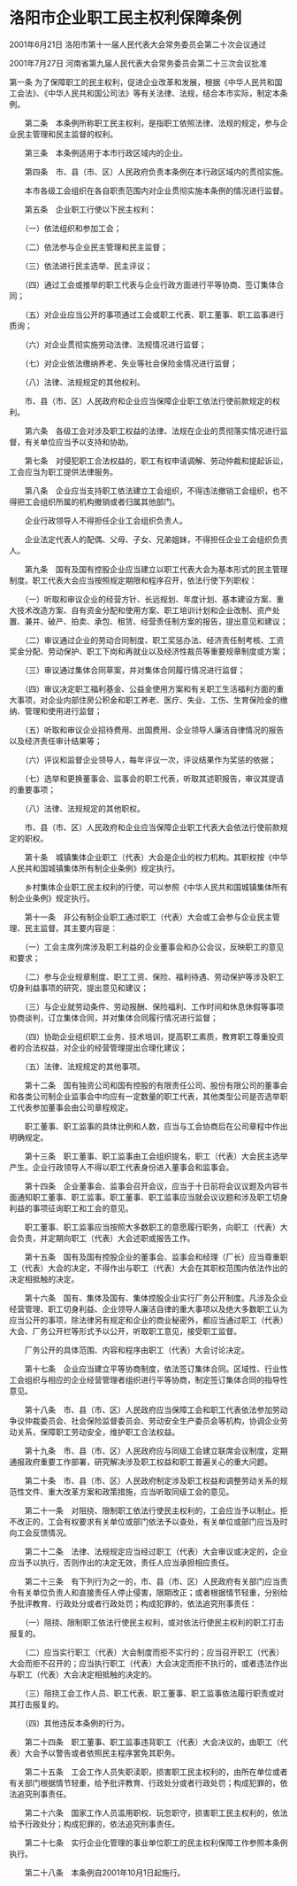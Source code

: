 # 洛阳市企业职工民主权利保障条例

2001年6月21日 洛阳市第十一届人民代表大会常务委员会第二十次会议通过

2001年7月27日 河南省第九届人民代表大会常务委员会第二十三次会议批准

<!-- INFO END -->

第一条 为了保障职工的民主权利，促进企业改革和发展，根据《中华人民共和国工会法》、《中华人民共和国公司法》等有关法律、法规，结合本市实际，制定本条例。

　　第二条　本条例所称职工民主权利，是指职工依照法律、法规的规定，参与企业民主管理和民主监督的权利。 

　　第三条　本条例适用于本市行政区域内的企业。 

　　第四条　市、县（市、区）人民政府负责本条例在本行政区域内的贯彻实施。 

　　本市各级工会组织在各自职责范围内对企业贯彻实施本条例的情况进行监督。 

　　第五条　企业职工行使以下民主权利： 

　　（一）依法组织和参加工会； 

　　（二）依法参与企业民主管理和民主监督； 

　　（三）依法进行民主选举、民主评议； 

　　（四）通过工会或推举的职工代表与企业行政方面进行平等协商、签订集体合同； 

　　（五）对企业应当公开的事项通过工会或职工代表、职工董事、职工监事进行质询； 

　　（六）对企业贯彻实施劳动法律、法规情况进行监督； 

　　（七）对企业依法缴纳养老、失业等社会保险金情况进行监督； 

　　（八）法律、法规规定的其他权利。 

　　市、县（市、区）人民政府和企业应当保障企业职工依法行使前款规定的权利。 

　　第六条　各级工会对涉及职工权益的法律、法规在企业的贯彻落实情况进行监督，有关单位应当予以支持和协助。 

　　第七条　对侵犯职工合法权益的，职工有权申请调解、劳动仲裁和提起诉讼，工会应当为职工提供法律服务。 

　　第八条　企业应当支持职工依法建立工会组织，不得违法撤销工会组织，也不得把工会组织所属的机构撤销或者归属其他部门。 

　　企业行政领导人不得担任企业工会组织负责人。 

　　企业法定代表人的配偶、父母、子女、兄弟姐妹，不得担任企业工会组织负责人。 

　　第九条　国有及国有控股企业应当建立以职工代表大会为基本形式的民主管理制度。职工代表大会应当按照规定期限和程序召开，依法行使下列职权： 

　　（一）听取和审议企业的经营方针、长远规划、年度计划、基本建设方案、重大技术改造方案、自有资金分配和使用方案、职工培训计划和企业改制、资产处置、兼并、破产、拍卖、承包、租赁、经营责任制方案的报告，提出意见和建议； 

　　（二）审议通过企业的劳动合同制度、职工奖惩办法、经济责任制考核、工资奖金分配、劳动保护、职工下岗和再就业以及经济性裁员等重要规章制度或方案； 

　　（三）审议通过集体合同草案，并对集体合同履行情况进行监督； 

　　（四）审议决定职工福利基金、公益金使用方案和有关职工生活福利方面的重大事项，对企业内部住房公积金和职工养老、医疗、失业、工伤、生育保险金的缴纳、管理和使用进行监督； 

　　（五）听取和审议企业招待费用、出国费用、企业领导人廉洁自律情况的报告以及经济责任审计结果等； 

　　（六）评议和监督企业领导人，每年评议一次，评议结果作为奖惩的依据； 

　　（七）选举和更换董事会、监事会的职工代表，听取其述职报告，审议其提请的重要事项； 

　　（八）法律、法规规定的其他职权。 

　　市、县（市、区）人民政府和企业应当保障企业职工代表大会依法行使前款规定的职权。 

　　第十条　城镇集体企业职工（代表）大会是企业的权力机构。其职权按《中华人民共和国城镇集体所有制企业条例》规定执行。 

　　乡村集体企业职工民主权利的行使，可以参照《中华人民共和国城镇集体所有制企业条例》规定执行。 

　　第十一条　非公有制企业职工通过职工（代表）大会或工会参与企业民主管理、民主监督。其主要内容是： 

　　（一）工会主席列席涉及职工利益的企业董事会和办公会议，反映职工的意见和要求； 

　　（二）参与企业规章制度、职工工资、保险、福利待遇、劳动保护等涉及职工切身利益事项的研究，提出意见和建议； 

　　（三）与企业就劳动条件、劳动报酬、保险福利、工作时间和休息休假等事项协商谈判，订立集体合同，并对集体合同履行情况进行监督； 

　　（四）协助企业组织职工业务、技术培训，提高职工素质，教育职工尊重投资者的合法权益，对企业的经营管理提出合理化建议； 

　　（五）法律、法规规定的其他事项。 

　　第十二条　国有独资公司和国有控股的有限责任公司、股份有限公司的董事会和各类公司制企业监事会中均应有一定数量的职工代表，其他类型公司是否选举职工代表参加董事会由公司章程规定。 

　　职工董事、职工监事的具体比例和人数，应当与工会协商后在公司章程中作出明确规定。 

　　第十三条　职工董事、职工监事由工会组织提名，职工（代表）大会民主选举产生。企业行政领导人不得以职工代表身份进入董事会和监事会。 

　　第十四条　企业董事会、监事会召开会议，应当于十日前将会议议题及内容书面通知职工董事、职工监事。职工董事、职工监事应当就会议议题和涉及职工切身利益的事项征询职工和工会的意见。 

　　职工董事、职工监事应当按照大多数职工的意愿履行职务，向职工（代表）大会负责，并定期向职工（代表）大会述职或报告工作。 

　　第十五条　国有及国有控股企业的董事会、监事会和经理（厂长）应当尊重职工（代表）大会的决定，不得作出与职工（代表）大会在其职权范围内依法作出的决定相抵触的决定。 

　　第十六条　国有、集体及国有、集体控股企业实行厂务公开制度。凡涉及企业经营管理、职工切身利益、企业领导人廉洁自律的重大事项以及绝大多数职工认为应当公开的事项，除法律另有规定和企业的商业秘密外，都应当通过职工（代表）大会、厂务公开栏等形式予以公开，听取职工意见，接受职工监督。 

　　厂务公开的具体范围、内容和程序由职工（代表）大会讨论决定。 

　　第十七条　企业应当建立平等协商制度，依法签订集体合同。区域性、行业性工会组织与相应的企业经营管理者组织进行平等协商，制定签订集体合同的指导性意见。 

　　第十八条　市、县（市、区）人民政府应当保障工会和职工代表依法参加劳动争议仲裁委员会、社会保险监督委员会、劳动安全生产委员会等机构，协调企业劳动关系，保障职工劳动安全，维护职工合法权益。 

　　第十九条　市、县（市、区）人民政府应与同级工会建立联席会议制度，定期通报政府重要工作部署，研究解决涉及职工权益和职工普遍关心的重大问题。 

　　第二十条　市、县（市、区）人民政府制定涉及职工权益和调整劳动关系的规范性文件、重大改革方案和政策措施，应当听取同级工会的意见。 

　　第二十一条　对阻挠、限制职工依法行使民主权利的，工会应当予以制止。拒不改正的，工会有权要求有关单位或部门依法予以查处，有关单位或部门应当及时向工会反馈情况。 

　　第二十二条　法律、法规规定应当经过职工（代表）大会审议或决定的，企业应当予以执行，否则作出的决定无效，责任人应当承担相应责任。 

　　第二十三条　有下列行为之一的，市、县（市、区）人民政府有关部门应当责令有关单位负责人和直接责任人停止侵害，限期改正；或者根据情节轻重，分别给予批评教育、行政处分或者行政处罚；构成犯罪的，依法追究刑事责任： 

　　（一）阻挠、限制职工依法行使民主权利，或对依法行使民主权利的职工打击报复的。 

　　（二）应当实行职工（代表）大会制度而拒不实行的；应当召开职工（代表）大会而拒不召开的；应当执行职工（代表）大会决定而拒不执行的，或者违法作出与职工（代表）大会决定相抵触的决定的。 

　　（三）阻挠工会工作人员、职工代表、职工董事、职工监事依法履行职责或对其打击报复的。 

　　（四）其他违反本条例的行为。 

　　第二十四条　职工董事、职工监事违背职工（代表）大会决议的，由职工（代表）大会予以警告或者依照民主程序罢免其职务。 

　　第二十五条　工会工作人员失职渎职，损害职工民主权利的，由所在单位或者有关部门根据情节轻重，给予批评教育、行政处分或者行政处罚；构成犯罪的，依法追究刑事责任。 

　　第二十六条　国家工作人员滥用职权、玩忽职守，损害职工民主权利的，依法给予行政处分；构成犯罪的，依法追究刑事责任。 

　　第二十七条　实行企业化管理的事业单位职工的民主权利保障工作参照本条例执行。 

　　第二十八条　本条例自2001年10月1日起施行。